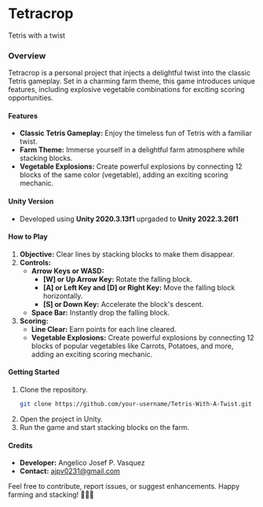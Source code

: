 # Tetracrop
Tetris with a twist

### Overview
<p>Tetracrop is a personal project that injects a delightful twist into the classic Tetris gameplay. Set in a charming farm theme, this game introduces unique features, including explosive vegetable combinations for exciting scoring opportunities.</p>

#### Features
- **Classic Tetris Gameplay:** Enjoy the timeless fun of Tetris with a familiar twist.
- **Farm Theme:** Immerse yourself in a delightful farm atmosphere while stacking blocks.
- **Vegetable Explosions:** Create powerful explosions by connecting 12 blocks of the same color (vegetable), adding an exciting scoring mechanic.

#### Unity Version
- Developed using **Unity 2020.3.13f1** uprgaded to **Unity 2022.3.26f1**

#### How to Play
1. **Objective:** Clear lines by stacking blocks to make them disappear.
2. **Controls:**
	- **Arrow Keys or WASD:**
		- **[W] or Up Arrow Key:** Rotate the falling block.
		- **[A] or Left Key and [D] or Right Key:** Move the falling block horizontally.
		- **[S] or Down Key:** Accelerate the block's descent.
	- **Space Bar:** Instantly drop the falling block.	
3. **Scoring:**
	- **Line Clear:** Earn points for each line cleared.
	- **Vegetable Explosions:** Create powerful explosions by connecting 12 blocks of popular vegetables like Carrots, Potatoes, and more, adding an exciting scoring mechanic.

#### Getting Started

1. Clone the repository.
	```bash
	git clone https://github.com/your-username/Tetris-With-A-Twist.git
2. Open the project in Unity.
3. Run the game and start stacking blocks on the farm.

#### Credits
- **Developer:** Angelico Josef P. Vasquez
- **Contact:** ajpv0231@gmail.com

Feel free to contribute, report issues, or suggest enhancements. Happy farming and stacking! 🌾🥕🥔